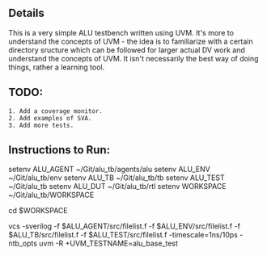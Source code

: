 ## Details
This is a very simple ALU testbench written using UVM. It's more to understand the concepts of UVM - the idea is to familiarize with a certain directory sructure which can be followed for larger actual DV work and understand the concepts of UVM. It isn't necessarily the best way of doing things, rather a learning tool.

## TODO:
    1. Add a coverage monitor.
    2. Add examples of SVA.
    3. Add more tests.

## Instructions to Run:
setenv ALU_AGENT ~/Git/alu_tb/agents/alu
setenv ALU_ENV ~/Git/alu_tb/env
setenv ALU_TB ~/Git/alu_tb/tb
setenv ALU_TEST ~/Git/alu_tb
setenv ALU_DUT ~/Git/alu_tb/rtl
setenv WORKSPACE ~/Git/alu_tb/WORKSPACE

cd $WORKSPACE

vcs -sverilog -f $ALU_AGENT/src/filelist.f -f $ALU_ENV/src/filelist.f -f $ALU_TB/src/filelist.f -f $ALU_TEST/src/filelist.f -timescale=1ns/10ps -ntb_opts uvm -R +UVM_TESTNAME=alu_base_test
